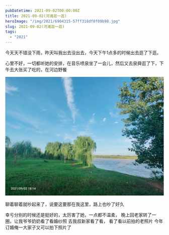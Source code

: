 ```yaml
---
pubDatetime: 2021-09-02T00:00:00Z
title: 2021-09-02(河滩逛一逛)
heroImage: "/img/2021/6904315-57ff318df0f09b98.jpg"
slug: 2021-09-02(河滩逛一逛)
tags:
  - "2021"
---
```


今天天不错没下雨，昨天叫我出去没出去，今天下午1点多的时候出去逛了下逛。

心里不好，一切都听她的安排，在音乐喷泉坐了一会儿，然后又去泉舜逛了下，下午去大张买了吃的，在河边野餐

![](../../../../public/img/2021/6904315-57ff318df0f09b98.jpg)

聊着聊着就吵起来了，说要这要那在我这里，路上也吵了好久

幸亏分别的时候还是挺好的，太厉害了她，一点都不温柔，
晚上回老家转了一圈，让我爷爷奶奶看了看婚纱照
去我叔新家看了看，
看了看以前拍的老照片
今年订婚俺一大家子又可以拍下照片了
